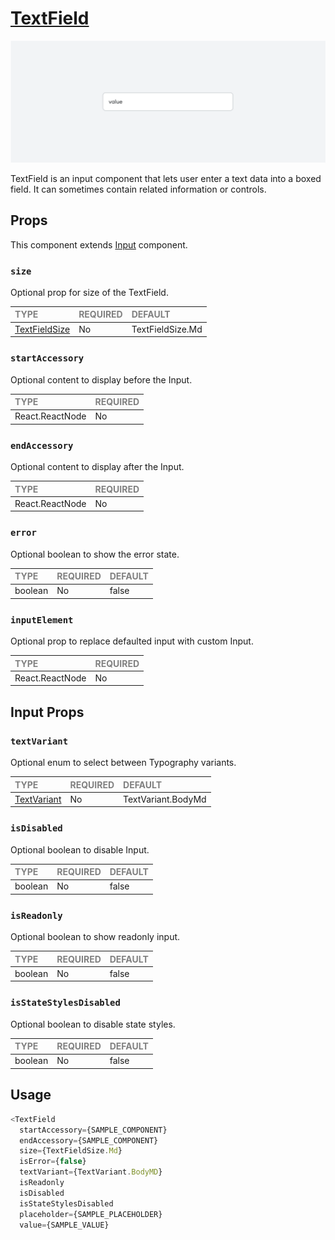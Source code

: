 # [TextField](https://metamask-design-system.notion.site/Text-Field-73e2b9b748404901ab2c9fba13eb7785)

![TextField](./TextField.png)

TextField is an input component that lets user enter a text data into a boxed field. It can sometimes contain related information or controls.

## Props

This component extends [Input](./foundation/Input/Input.tsx) component.

### `size`

Optional prop for size of the TextField.

| <span style="color:gray;font-size:14px">TYPE</span> | <span style="color:gray;font-size:14px">REQUIRED</span> | <span style="color:gray;font-size:14px">DEFAULT</span> |
| :-------------------------------------------------- | :------------------------------------------------------ | :----------------------------------------------------- |
| [TextFieldSize](./TextField.types.ts)    | No                                                     | TextFieldSize.Md                                               |

### `startAccessory`

Optional content to display before the Input.

| <span style="color:gray;font-size:14px">TYPE</span> | <span style="color:gray;font-size:14px">REQUIRED</span> |
| :-------------------------------------------------- | :------------------------------------------------------ |
| React.ReactNode                                           | No                                                     |

### `endAccessory`

Optional content to display after the Input.

| <span style="color:gray;font-size:14px">TYPE</span> | <span style="color:gray;font-size:14px">REQUIRED</span> |
| :-------------------------------------------------- | :------------------------------------------------------ |
| React.ReactNode                                           | No                                                     |

### `error`

Optional boolean to show the error state.

| <span style="color:gray;font-size:14px">TYPE</span> | <span style="color:gray;font-size:14px">REQUIRED</span> | <span style="color:gray;font-size:14px">DEFAULT</span> |
| :-------------------------------------------------- | :------------------------------------------------------ | :----------------------------------------------------- |
| boolean                                              | No                                                     | false                                               |

### `inputElement`

Optional prop to replace defaulted input with custom Input.

| <span style="color:gray;font-size:14px">TYPE</span> | <span style="color:gray;font-size:14px">REQUIRED</span> |
| :-------------------------------------------------- | :------------------------------------------------------ |
| React.ReactNode                                           | No                                                     |

## Input Props

### `textVariant`

Optional enum to select between Typography variants.

| <span style="color:gray;font-size:14px">TYPE</span> | <span style="color:gray;font-size:14px">REQUIRED</span> | <span style="color:gray;font-size:14px">DEFAULT</span> |
| :-------------------------------------------------- | :------------------------------------------------------ | :----------------------------------------------------- |
| [TextVariant](../../../../Texts/Text/Text.types.ts)    | No                                                     | TextVariant.BodyMd                                               |

### `isDisabled`

Optional boolean to disable Input.

| <span style="color:gray;font-size:14px">TYPE</span> | <span style="color:gray;font-size:14px">REQUIRED</span> | <span style="color:gray;font-size:14px">DEFAULT</span> |
| :-------------------------------------------------- | :------------------------------------------------------ | :----------------------------------------------------- |
| boolean                                              | No                                                     |  false                                                  |

### `isReadonly`

Optional boolean to show readonly input.

| <span style="color:gray;font-size:14px">TYPE</span> | <span style="color:gray;font-size:14px">REQUIRED</span> | <span style="color:gray;font-size:14px">DEFAULT</span> |
| :-------------------------------------------------- | :------------------------------------------------------ | :----------------------------------------------------- |
| boolean                                              | No                                                     |  false                                                  |

### `isStateStylesDisabled`

Optional boolean to disable state styles.

| <span style="color:gray;font-size:14px">TYPE</span> | <span style="color:gray;font-size:14px">REQUIRED</span> | <span style="color:gray;font-size:14px">DEFAULT</span> |
| :-------------------------------------------------- | :------------------------------------------------------ | :----------------------------------------------------- |
| boolean                                              | No                                                     |  false                                                  |

## Usage

```javascript
<TextField 
  startAccessory={SAMPLE_COMPONENT}
  endAccessory={SAMPLE_COMPONENT}
  size={TextFieldSize.Md}
  isError={false}
  textVariant={TextVariant.BodyMD} 
  isReadonly
  isDisabled 
  isStateStylesDisabled
  placeholder={SAMPLE_PLACEHOLDER}
  value={SAMPLE_VALUE}
```
